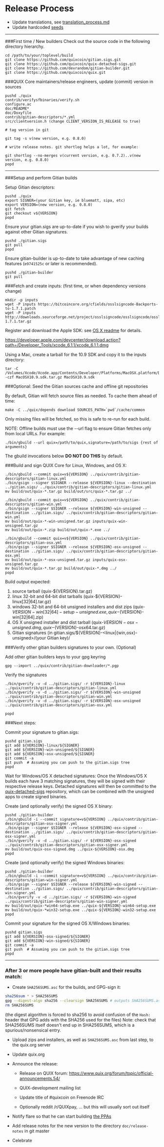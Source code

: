 Release Process
====================

* Update translations, see [translation_process.md](https://github.com/quixcoin/quix/blob/master/doc/translation_process.md#syncing-with-transifex)
* Update hardcoded [seeds](/contrib/seeds)

* * *

###First time / New builders
Check out the source code in the following directory hierarchy.

	cd /path/to/your/toplevel/build
	git clone https://github.com/quixcoin/gitian.sigs.git
	git clone https://github.com/quixcoin/quix-detached-sigs.git
	git clone https://github.com/devrandom/gitian-builder.git
	git clone https://github.com/quixcoin/quix.git

###QUIX Core maintainers/release engineers, update (commit) version in sources

	pushd ./quix
	contrib/verifysfbinaries/verify.sh
	configure.ac
	doc/README*
	doc/Doxyfile
	contrib/gitian-descriptors/*.yml
	src/clientversion.h (change CLIENT_VERSION_IS_RELEASE to true)

	# tag version in git

	git tag -s v(new version, e.g. 0.8.0)

	# write release notes. git shortlog helps a lot, for example:

	git shortlog --no-merges v(current version, e.g. 0.7.2)..v(new version, e.g. 0.8.0)
	popd

* * *

###Setup and perform Gitian builds

 Setup Gitian descriptors:

	pushd ./quix
	export SIGNER=(your Gitian key, ie bluematt, sipa, etc)
	export VERSION=(new version, e.g. 0.8.0)
	git fetch
	git checkout v${VERSION}
	popd

  Ensure your gitian.sigs are up-to-date if you wish to gverify your builds against other Gitian signatures.

	pushd ./gitian.sigs
	git pull
	popd

  Ensure gitian-builder is up-to-date to take advantage of new caching features (`e9741525c` or later is recommended).

	pushd ./gitian-builder
	git pull

###Fetch and create inputs: (first time, or when dependency versions change)

	mkdir -p inputs
	wget -P inputs https://bitcoincore.org/cfields/osslsigncode-Backports-to-1.7.1.patch
	wget -P inputs http://downloads.sourceforge.net/project/osslsigncode/osslsigncode/osslsigncode-1.7.1.tar.gz

 Register and download the Apple SDK: see [OS X readme](README_osx.txt) for details.

 https://developer.apple.com/devcenter/download.action?path=/Developer_Tools/xcode_6.1.1/xcode_6.1.1.dmg

 Using a Mac, create a tarball for the 10.9 SDK and copy it to the inputs directory:

	tar -C /Volumes/Xcode/Xcode.app/Contents/Developer/Platforms/MacOSX.platform/Developer/SDKs/ -czf MacOSX10.9.sdk.tar.gz MacOSX10.9.sdk

###Optional: Seed the Gitian sources cache and offline git repositories

By default, Gitian will fetch source files as needed. To cache them ahead of time:

	make -C ../quix/depends download SOURCES_PATH=`pwd`/cache/common

Only missing files will be fetched, so this is safe to re-run for each build.

NOTE: Offline builds must use the --url flag to ensure Gitian fetches only from local URLs. For example:
```
./bin/gbuild --url quix=/path/to/quix,signature=/path/to/sigs {rest of arguments}
```
The gbuild invocations below <b>DO NOT DO THIS</b> by default.

###Build and sign QUIX Core for Linux, Windows, and OS X:

	./bin/gbuild --commit quix=v${VERSION} ../quix/contrib/gitian-descriptors/gitian-linux.yml
	./bin/gsign --signer $SIGNER --release ${VERSION}-linux --destination ../gitian.sigs/ ../quix/contrib/gitian-descriptors/gitian-linux.yml
	mv build/out/quix-*.tar.gz build/out/src/quix-*.tar.gz ../

	./bin/gbuild --commit quix=v${VERSION} ../quix/contrib/gitian-descriptors/gitian-win.yml
	./bin/gsign --signer $SIGNER --release ${VERSION}-win-unsigned --destination ../gitian.sigs/ ../quix/contrib/gitian-descriptors/gitian-win.yml
	mv build/out/quix-*-win-unsigned.tar.gz inputs/quix-win-unsigned.tar.gz
	mv build/out/quix-*.zip build/out/quix-*.exe ../

	./bin/gbuild --commit quix=v${VERSION} ../quix/contrib/gitian-descriptors/gitian-osx.yml
	./bin/gsign --signer $SIGNER --release ${VERSION}-osx-unsigned --destination ../gitian.sigs/ ../quix/contrib/gitian-descriptors/gitian-osx.yml
	mv build/out/quix-*-osx-unsigned.tar.gz inputs/quix-osx-unsigned.tar.gz
	mv build/out/quix-*.tar.gz build/out/quix-*.dmg ../
	popd

  Build output expected:

  1. source tarball (quix-${VERSION}.tar.gz)
  2. linux 32-bit and 64-bit dist tarballs (quix-${VERSION}-linux[32|64].tar.gz)
  3. windows 32-bit and 64-bit unsigned installers and dist zips (quix-${VERSION}-win[32|64]-setup-unsigned.exe, quix-${VERSION}-win[32|64].zip)
  4. OS X unsigned installer and dist tarball (quix-${VERSION}-osx-unsigned.dmg, quix-${VERSION}-osx64.tar.gz)
  5. Gitian signatures (in gitian.sigs/${VERSION}-<linux|{win,osx}-unsigned>/(your Gitian key)/

###Verify other gitian builders signatures to your own. (Optional)

  Add other gitian builders keys to your gpg keyring

	gpg --import ../quix/contrib/gitian-downloader/*.pgp

  Verify the signatures

	./bin/gverify -v -d ../gitian.sigs/ -r ${VERSION}-linux ../quix/contrib/gitian-descriptors/gitian-linux.yml
	./bin/gverify -v -d ../gitian.sigs/ -r ${VERSION}-win-unsigned ../quix/contrib/gitian-descriptors/gitian-win.yml
	./bin/gverify -v -d ../gitian.sigs/ -r ${VERSION}-osx-unsigned ../quix/contrib/gitian-descriptors/gitian-osx.yml

	popd

###Next steps:

Commit your signature to gitian.sigs:

	pushd gitian.sigs
	git add ${VERSION}-linux/${SIGNER}
	git add ${VERSION}-win-unsigned/${SIGNER}
	git add ${VERSION}-osx-unsigned/${SIGNER}
	git commit -a
	git push  # Assuming you can push to the gitian.sigs tree
	popd

  Wait for Windows/OS X detached signatures:
	Once the Windows/OS X builds each have 3 matching signatures, they will be signed with their respective release keys.
	Detached signatures will then be committed to the [quix-detached-sigs](https://github.com/quixcoin/quix-detached-sigs) repository, which can be combined with the unsigned apps to create signed binaries.

  Create (and optionally verify) the signed OS X binary:

	pushd ./gitian-builder
	./bin/gbuild -i --commit signature=v${VERSION} ../quix/contrib/gitian-descriptors/gitian-osx-signer.yml
	./bin/gsign --signer $SIGNER --release ${VERSION}-osx-signed --destination ../gitian.sigs/ ../quix/contrib/gitian-descriptors/gitian-osx-signer.yml
	./bin/gverify -v -d ../gitian.sigs/ -r ${VERSION}-osx-signed ../quix/contrib/gitian-descriptors/gitian-osx-signer.yml
	mv build/out/quix-osx-signed.dmg ../quix-${VERSION}-osx.dmg
	popd

  Create (and optionally verify) the signed Windows binaries:

	pushd ./gitian-builder
	./bin/gbuild -i --commit signature=v${VERSION} ../quix/contrib/gitian-descriptors/gitian-win-signer.yml
	./bin/gsign --signer $SIGNER --release ${VERSION}-win-signed --destination ../gitian.sigs/ ../quix/contrib/gitian-descriptors/gitian-win-signer.yml
	./bin/gverify -v -d ../gitian.sigs/ -r ${VERSION}-win-signed ../quix/contrib/gitian-descriptors/gitian-win-signer.yml
	mv build/out/quix-*win64-setup.exe ../quix-${VERSION}-win64-setup.exe
	mv build/out/quix-*win32-setup.exe ../quix-${VERSION}-win32-setup.exe
	popd

Commit your signature for the signed OS X/Windows binaries:

	pushd gitian.sigs
	git add ${VERSION}-osx-signed/${SIGNER}
	git add ${VERSION}-win-signed/${SIGNER}
	git commit -a
	git push  # Assuming you can push to the gitian.sigs tree
	popd

-------------------------------------------------------------------------

### After 3 or more people have gitian-built and their results match:

- Create `SHA256SUMS.asc` for the builds, and GPG-sign it:
```bash
sha256sum * > SHA256SUMS
gpg --digest-algo sha256 --clearsign SHA256SUMS # outputs SHA256SUMS.asc
rm SHA256SUMS
```
(the digest algorithm is forced to sha256 to avoid confusion of the `Hash:` header that GPG adds with the SHA256 used for the files)
Note: check that SHA256SUMS itself doesn't end up in SHA256SUMS, which is a spurious/nonsensical entry.

- Upload zips and installers, as well as `SHA256SUMS.asc` from last step, to the quix.org server

- Update quix.org

- Announce the release:

  - Release on QUIX forum: https://www.quix.org/forum/topic/official-announcements.54/

  - QUIX-development mailing list

  - Update title of #quixcoin on Freenode IRC

  - Optionally reddit /r/QUIXpay, ... but this will usually sort out itself

- Notify flare so that he can start building [the PPAs](https://launchpad.net/~quix.org/+archive/ubuntu/quix)

- Add release notes for the new version to the directory `doc/release-notes` in git master

- Celebrate
